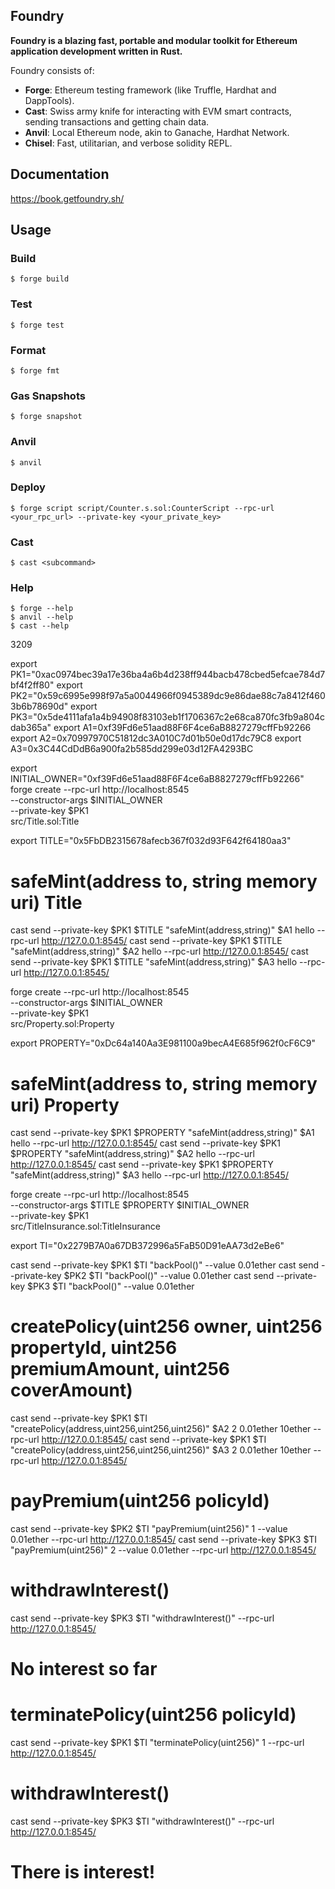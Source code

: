## Foundry

**Foundry is a blazing fast, portable and modular toolkit for Ethereum application development written in Rust.**

Foundry consists of:

-   **Forge**: Ethereum testing framework (like Truffle, Hardhat and DappTools).
-   **Cast**: Swiss army knife for interacting with EVM smart contracts, sending transactions and getting chain data.
-   **Anvil**: Local Ethereum node, akin to Ganache, Hardhat Network.
-   **Chisel**: Fast, utilitarian, and verbose solidity REPL.

## Documentation

https://book.getfoundry.sh/

## Usage

### Build

```shell
$ forge build
```

### Test

```shell
$ forge test
```

### Format

```shell
$ forge fmt
```

### Gas Snapshots

```shell
$ forge snapshot
```

### Anvil

```shell
$ anvil
```

### Deploy

```shell
$ forge script script/Counter.s.sol:CounterScript --rpc-url <your_rpc_url> --private-key <your_private_key>
```

### Cast

```shell
$ cast <subcommand>
```

### Help

```shell
$ forge --help
$ anvil --help
$ cast --help
```

3209

export PK1="0xac0974bec39a17e36ba4a6b4d238ff944bacb478cbed5efcae784d7bf4f2ff80"
export PK2="0x59c6995e998f97a5a0044966f0945389dc9e86dae88c7a8412f4603b6b78690d"
export PK3="0x5de4111afa1a4b94908f83103eb1f1706367c2e68ca870fc3fb9a804cdab365a"
export A1=0xf39Fd6e51aad88F6F4ce6aB8827279cffFb92266
export A2=0x70997970C51812dc3A010C7d01b50e0d17dc79C8
export A3=0x3C44CdDdB6a900fa2b585dd299e03d12FA4293BC

export INITIAL_OWNER="0xf39Fd6e51aad88F6F4ce6aB8827279cffFb92266"
forge create --rpc-url http://localhost:8545 \
             --constructor-args $INITIAL_OWNER \
             --private-key $PK1 \
             src/Title.sol:Title

export TITLE="0x5FbDB2315678afecb367f032d93F642f64180aa3"

# safeMint(address to, string memory uri) Title
cast send --private-key $PK1 $TITLE "safeMint(address,string)" $A1 hello --rpc-url http://127.0.0.1:8545/
cast send --private-key $PK1 $TITLE "safeMint(address,string)" $A2 hello --rpc-url http://127.0.0.1:8545/
cast send --private-key $PK1 $TITLE "safeMint(address,string)" $A3 hello --rpc-url http://127.0.0.1:8545/

forge create --rpc-url http://localhost:8545 \
             --constructor-args $INITIAL_OWNER \
             --private-key $PK1 \
             src/Property.sol:Property

export PROPERTY="0xDc64a140Aa3E981100a9becA4E685f962f0cF6C9"

# safeMint(address to, string memory uri) Property
cast send --private-key $PK1 $PROPERTY "safeMint(address,string)" $A1 hello --rpc-url http://127.0.0.1:8545/
cast send --private-key $PK1 $PROPERTY "safeMint(address,string)" $A2 hello --rpc-url http://127.0.0.1:8545/
cast send --private-key $PK1 $PROPERTY "safeMint(address,string)" $A3 hello --rpc-url http://127.0.0.1:8545/


forge create --rpc-url http://localhost:8545 \
             --constructor-args $TITLE $PROPERTY $INITIAL_OWNER \
             --private-key $PK1 \
             src/TitleInsurance.sol:TitleInsurance

export TI="0x2279B7A0a67DB372996a5FaB50D91eAA73d2eBe6"

cast send --private-key $PK1 $TI "backPool()" --value 0.01ether
cast send --private-key $PK2 $TI "backPool()" --value 0.01ether
cast send --private-key $PK3 $TI "backPool()" --value 0.01ether

# createPolicy(uint256 owner, uint256 propertyId, uint256 premiumAmount, uint256 coverAmount)
cast send --private-key $PK1 $TI "createPolicy(address,uint256,uint256,uint256)" $A2 2 0.01ether 10ether --rpc-url http://127.0.0.1:8545/
cast send --private-key $PK1 $TI "createPolicy(address,uint256,uint256,uint256)" $A3 2 0.01ether 10ether --rpc-url http://127.0.0.1:8545/

# payPremium(uint256 policyId)
cast send --private-key $PK2 $TI "payPremium(uint256)" 1 --value 0.01ether --rpc-url http://127.0.0.1:8545/
cast send --private-key $PK3 $TI "payPremium(uint256)" 2 --value 0.01ether --rpc-url http://127.0.0.1:8545/


# withdrawInterest()
cast send --private-key $PK3 $TI "withdrawInterest()" --rpc-url http://127.0.0.1:8545/
# No interest so far

# terminatePolicy(uint256 policyId)
cast send --private-key $PK1 $TI "terminatePolicy(uint256)" 1 --rpc-url http://127.0.0.1:8545/

# withdrawInterest()
cast send --private-key $PK3 $TI "withdrawInterest()" --rpc-url http://127.0.0.1:8545/
# There is interest!